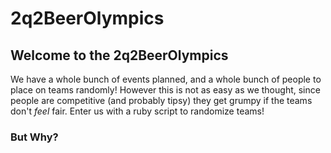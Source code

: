 # 2q2BeerOlympics

## Welcome to the 2q2BeerOlympics
We have a whole bunch of events planned, and a whole bunch of people to place
on teams randomly! However this is not as easy as we thought, since people are
competitive (and probably tipsy) they get grumpy if the teams don't *feel* fair.
Enter us with a ruby script to randomize teams!

### But Why?
